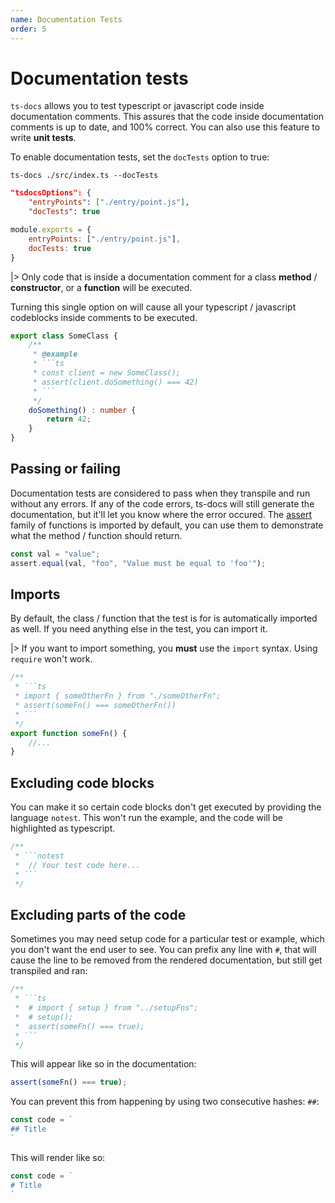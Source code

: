 ```yaml
---
name: Documentation Tests
order: 5
---
```


# Documentation tests

`ts-docs` allows you to test typescript or javascript code inside documentation comments. This assures that the code inside documentation comments is up to date, and 100% correct. You can also use this feature to write **unit tests**.

To enable documentation tests, set the `docTests` option to true:

``` --CLI
ts-docs ./src/index.ts --docTests
```
```json --tsconfig.json
"tsdocsOptions": {
    "entryPoints": ["./entry/point.js"],
    "docTests": true
```
```js --tsdocs.config.js
module.exports = {
    entryPoints: ["./entry/point.js"],
    docTests: true
}
```

|> Only code that is inside a documentation comment for a class **method** / **constructor**, or a **function** will be executed.

Turning this single option on will cause all your typescript / javascript codeblocks inside comments to be executed.

```ts
export class SomeClass {
    /**
     * @example
     * ```ts
     * const client = new SomeClass();
     * assert(client.doSomething() === 42)
     * ```
     */
    doSomething() : number {
        return 42;
    }
}
```

## Passing or failing

Documentation tests are considered to pass when they transpile and run without any errors. If any of the code errors, ts-docs will still generate the documentation, but it'll let you know where the error occured. The [assert](https://nodejs.org/api/assert.html) family of functions is imported by default, you can use them to demonstrate what the method / function should return.

```ts
const val = "value";
assert.equal(val, "foo", "Value must be equal to 'foo'");
```

## Imports

By default, the class / function that the test is for is automatically imported as well. If you need anything else in the test, you can import it.

|> If you want to import something, you **must** use the `import` syntax. Using `require` won't work.

```ts
/**
 * ```ts
 * import { someOtherFn } from "./someOtherFn";
 * assert(someFn() === someOtherFn())
 * ```
 */
export function someFn() {
    //...
}
```

## Excluding code blocks

You can make it so certain code blocks don't get executed by providing the language `notest`. This won't run the example, and the code will be highlighted as typescript.

```ts
/**
 * ```notest
 *  // Your test code here...
 * ```
 */
```

## Excluding parts of the code

Sometimes you may need setup code for a particular test or example, which you don't want the end user to see. You can prefix any line with `#`, that will cause the line to be removed from the rendered documentation, but still get transpiled and ran:

```ts
/**
 * ```ts
 *  # import { setup } from "../setupFns";
 *  # setup();
 *  assert(someFn() === true);
 * ```
 */
```

This will appear like so in the documentation:

```ts
assert(someFn() === true);
```

You can prevent this from happening by using two consecutive hashes: `##`:

```ts
const code = `
## Title
`
```

This will render like so:

```ts
const code = `
# Title
`
```